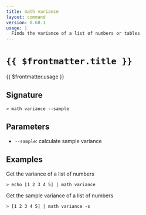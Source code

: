 ```yaml
---
title: math variance
layout: command
version: 0.60.1
usage: |
  Finds the variance of a list of numbers or tables
---
```


# `{{ $frontmatter.title }}`

<div style='white-space: pre-wrap;'>{{ $frontmatter.usage }}</div>

## Signature

`> math variance --sample`

## Parameters

- `--sample`: calculate sample variance

## Examples

Get the variance of a list of numbers

```shell
> echo [1 2 3 4 5] | math variance
```

Get the sample variance of a list of numbers

```shell
> [1 2 3 4 5] | math variance -s
```
